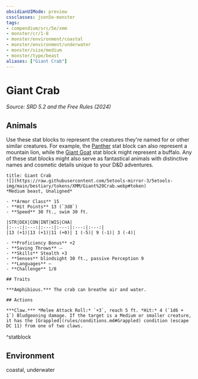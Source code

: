 ```yaml
---
obsidianUIMode: preview
cssclasses: json5e-monster
tags:
- compendium/src/5e/xmm
- monster/cr/1-8
- monster/environment/coastal
- monster/environment/underwater
- monster/size/medium
- monster/type/beast
aliases: ["Giant Crab"]
---
```

# Giant Crab
*Source: SRD 5.2 and the Free Rules (2024)*  

## Animals

Use these stat blocks to represent the creatures they're named for or other similar creatures. For example, the [Panther](compendium/bestiary/beast/panther-xmm.md) stat block can also represent a mountain lion, while the [Giant Goat](compendium/bestiary/beast/giant-goat-xmm.md) stat block might represent a buffalo. Any of these stat blocks might also serve as fantastical animals with distinctive names and cosmetic details unique to your D&D adventures.

```ad-statblock
title: Giant Crab
![](https://raw.githubusercontent.com/5etools-mirror-3/5etools-img/main/bestiary/tokens/XMM/Giant%20Crab.webp#token)
*Medium beast, Unaligned*

- **Armor Class** 15
- **Hit Points** 13 (`3d8`)
- **Speed** 30 ft., swim 30 ft.

|STR|DEX|CON|INT|WIS|CHA|
|:---:|:---:|:---:|:---:|:---:|:---:|
|13 (+1)|13 (+1)|11 (+0)| 1 (-5)| 9 (-1)| 3 (-4)|

- **Proficiency Bonus** +2
- **Saving Throws** ⏤
- **Skills** Stealth +3
- **Senses** blindsight 30 ft., passive Perception 9
- **Languages** —
- **Challenge** 1/8

## Traits

***Amphibious.*** The crab can breathe air and water.

## Actions

***Claw.*** *Melee Attack Roll:* `+3`, reach 5 ft. *Hit:* 4 (`1d6 + 1`) Bludgeoning damage. If the target is a Medium or smaller creature, it has the [Grappled](rules/conditions.md#Grappled) condition (escape DC 11) from one of two claws.
```
^statblock

## Environment

coastal, underwater